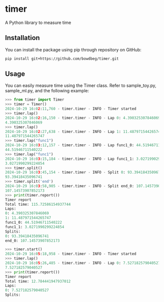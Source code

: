 # timer
A Python library to measure time

## Installation

You can install the package using pip through repository on GitHub:

```bash
pip install git+https://github.com/bowdbeg/timer.git
```

## Usage

You can easily measure time using the Timer class. Refer to sample_toy.py, sample_ml.py, and the following example:

```python
>>> from timer import Timer
>>> timer = Timer()
2024-10-29 16:02:11,760 - timer.timer - INFO - Timer started
>>> timer.lap()
2024-10-29 16:02:16,150 - timer.timer - INFO - Lap 0: 4.390325307846069
4.390325307846069
>>> timer.lap()
2024-10-29 16:02:27,638 - timer.timer - INFO - Lap 1: 11.487971544265747
11.487971544265747
>>> timer.lap("func1")
2024-10-29 16:03:12,157 - timer.timer - INFO - Lap func1_0: 44.51946711540222
44.51946711540222
>>> timer.lap("func1")
2024-10-29 16:03:15,184 - timer.timer - INFO - Lap func1_1: 3.0271990299224854
3.0271990299224854
>>> timer.split()
2024-10-29 16:03:45,154 - timer.timer - INFO - Split 0: 93.39418435096741
93.39418435096741
>>> timer.split('end')
2024-10-29 16:03:58,905 - timer.timer - INFO - Split end_0: 107.14573907852173
107.14573907852173
>>> print(timer.report())
Timer report
Total time: 115.72586154937744
Laps:
0: 4.390325307846069
1: 11.487971544265747
func1_0: 44.51946711540222
func1_1: 3.0271990299224854
Splits:
0: 93.39418435096741
end_0: 107.14573907852173

>>> timer.start()
2024-10-29 16:05:18,958 - timer.timer - INFO - Timer started
>>> timer.lap()
2024-10-29 16:05:26,485 - timer.timer - INFO - Lap 0: 7.527182579040527
7.527182579040527
>>> print(timer.report())
Timer report
Total time: 12.784441947937012
Laps:
0: 7.527182579040527
Splits:

```